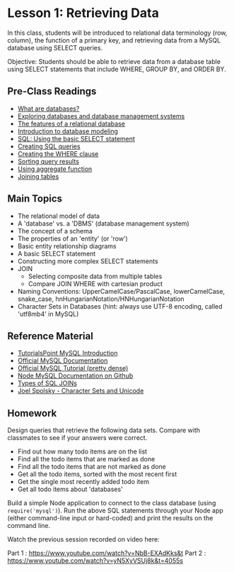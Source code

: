 # Lesson 1: Retrieving Data

In this class, students will be introduced to relational data terminology (row, column), the function of a primary key, and retrieving data from a MySQL database using SELECT queries.

Objective: Students should be able to retrieve data from a database table using SELECT statements that include WHERE, GROUP BY, and ORDER BY.

## Pre-Class Readings

- [What are databases?](https://www.youtube.com/watch?v=Ls_LzOZ7x0c)
- [Exploring databases and database management systems](https://www.youtube.com/watch?v=7jsWu7ONSNg&list=PLYlr48f6CaXtlkXcGMUD49wHmvC7ZTiD0&index=4)
- [The features of a relational database](https://www.youtube.com/watch?v=6fojQYSOSB4&list=PLYlr48f6CaXtlkXcGMUD49wHmvC7ZTiD0&index=5)
- [Introduction to database modeling](https://www.youtube.com/watch?v=rBCXhbA3hPg&list=PLYlr48f6CaXtlkXcGMUD49wHmvC7ZTiD0&index=11)
- [SQL: Using the basic SELECT statement](https://www.youtube.com/watch?v=4hU3K8Gm0YM&index=12&list=PLcVWkhzl1ZGRERTB2vEN5vepWZaYuoSTz)
- [Creating SQL queries](https://www.youtube.com/watch?v=uR2hDQvM9Bo&list=PLYlr48f6CaXtlkXcGMUD49wHmvC7ZTiD0&index=26)
- [Creating the WHERE clause](https://www.youtube.com/watch?v=5KY2Ci0UWe8&index=27&list=PLYlr48f6CaXtlkXcGMUD49wHmvC7ZTiD0)
- [Sorting query results](https://www.youtube.com/watch?v=VYyEZHTx-3c&list=PLYlr48f6CaXtlkXcGMUD49wHmvC7ZTiD0&index=28)
- [Using aggregate function](https://www.youtube.com/watch?v=r1TsKlGXes0&list=PLYlr48f6CaXtlkXcGMUD49wHmvC7ZTiD0&index=29)
- [Joining tables](https://www.youtube.com/watch?v=8Mo2ka8PSpw&list=PLYlr48f6CaXtlkXcGMUD49wHmvC7ZTiD0&index=30)


## Main Topics

- The relational model of data
- A 'database' vs. a 'DBMS' (database management system)
- The concept of a schema
- The properties of an 'entity' (or 'row')
- Basic entity relationship diagrams
- A basic SELECT statement
- Constructing more complex SELECT statements
- JOIN
    - Selecting composite data from multiple tables
    - Compare JOIN WHERE with cartesian product
- Naming Conventions: UpperCamelCase/PascalCase, lowerCamelCase, snake_case, hnHungarianNotation/HNHungarianNotation
- Character Sets in Databases (hint: always use UTF-8 encoding, called 'utf8mb4' in MySQL)


## Reference Material

- [TutorialsPoint MySQL Introduction](http://www.tutorialspoint.com/mysql/mysql-introduction.htm)
- [Official MySQL Documentation](https://dev.mysql.com/doc/refman/5.7/en/)
- [Official MySQL Tutorial (pretty dense)](https://dev.mysql.com/doc/refman/5.7/en/tutorial.html)
- [Node MySQL Documentation on Github](https://github.com/mysqljs/mysql)
- [Types of SQL JOINs](http://www.khankennels.com/blog/index.php/archives/2007/04/20/getting-joins/)
- [Joel Spolsky - Character Sets and Unicode](https://www.joelonsoftware.com/2003/10/08/the-absolute-minimum-every-software-developer-absolutely-positively-must-know-about-unicode-and-character-sets-no-excuses/)

## Homework

Design queries that retrieve the following data sets. Compare with classmates to see if your answers were correct.

- Find out how many todo items are on the list
- Find all the todo items that are marked as done
- Find all the todo items that are not marked as done
- Get all the todo items, sorted with the most recent first
- Get the single most recently added todo item
- Get all todo items about 'databases'

Build a simple Node application to connect to the class database (using `require('mysql')`). Run the above SQL statements through your Node app (either command-line input or hard-coded) and print the results on the command line.

Watch the previous session recorded on video here:

Part 1 : https://www.youtube.com/watch?v=NbB-EXAdKks&t
Part 2 : https://www.youtube.com/watch?v=yN5XyVSUj8k&t=4055s
